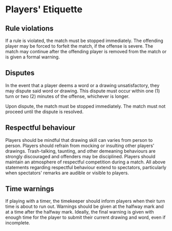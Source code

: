 # Players' Etiquette

## Rule violations

If a rule is violated, the match must be stopped immediately. The offending player may be forced to forfeit the match, if the offense is severe. The match may continue after the offending player is removed from the match or is given a formal warning.

## Disputes

In the event that a player deems a word or a drawing unsatisfactory, they may dispute said word or drawing. This dispute must occur within one (1) turn or two (2) minutes of the offense, whichever is longer.

Upon dispute, the match must be stopped immediately. The match must not proceed until the dispute is resolved.

## Respectful behaviour

Players should be mindful that drawing skill can varies from person to person. Players should refrain from mocking or insulting other players' drawings. Trash-talking, taunting, and other demeaning behaviours are strongly discouraged and offenders may be disciplined. Players should maintain an atmosphere of respectful competition during a match. All above statements regarding respectful behaviour extend to spectators, particularly when spectators' remarks are audible or visible to players.

## Time warnings

If playing with a timer, the timekeeper should inform players when their turn time is about to run out. Warnings should be given at the halfway mark and at a time after the halfway mark. Ideally, the final warning is given with enough time for the player to submit their current drawing and word, even if incomplete.
